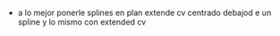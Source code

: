 - a lo mejor ponerle splines en plan extende cv centrado debajod e un spline y lo mismo con extended cv
